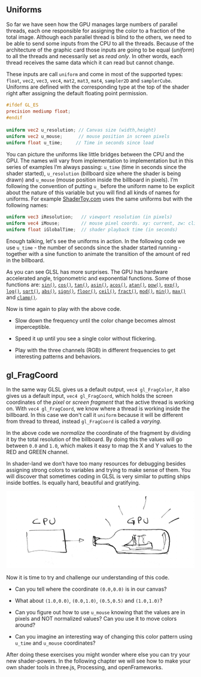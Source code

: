 ## Uniforms

So far we have seen how the GPU manages large numbers of parallel threads, each one responsible for assigning the color to a fraction of the total image. Although each parallel thread is blind to the others, we need to be able to send some inputs from the CPU to all the threads. Because of the architecture of the graphic card those inputs are going to be equal (*uniform*) to all the threads and necessarily set as *read only*. In other words, each thread receives the same data which it can read but cannot change. 

These inputs are call ```uniform``` and come in most of the supported types: ```float```, ```vec2```, ```vec3```, ```vec4```, ```mat2```, ```mat3```, ```mat4```, ```sampler2D``` and ```samplerCube```. Uniforms are defined with the corresponding type at the top of the shader right after assigning the default floating point permission.

```glsl
#ifdef GL_ES
precision mediump float;
#endif

uniform vec2 u_resolution; // Canvas size (width,height)
uniform vec2 u_mouse;      // mouse position in screen pixels
uniform float u_time;	  // Time in seconds since load 
```

You can picture the uniforms like little bridges between the CPU and the GPU. The names will vary from implementation to implementation but in this series of examples I’m always passing: ```u_time``` (time in seconds since the shader started), ```u_resolution``` (billboard size where the shader is being drawn) and ```u_mouse``` (mouse position inside the billboard in pixels). I’m following the convention of putting ```u_``` before the uniform name to be explicit about the nature of this variable but you will find all kinds of names for uniforms. For example [ShaderToy.com](https://www.shadertoy.com/) uses the same uniforms but with the following names:

```glsl
uniform vec3 iResolution;   // viewport resolution (in pixels)
uniform vec4 iMouse;        // mouse pixel coords. xy: current, zw: click
uniform float iGlobalTime;  // shader playback time (in seconds)
```

Enough talking, let's see the uniforms in action. In the following code we use ```u_time``` - the number of seconds since the shader started running - together with a sine function to animate the transition of the amount of red in the billboard.

<div class="codeAndCanvas" data="time.frag"></div>

As you can see GLSL has more surprises. The GPU has hardware accelerated angle, trigonometric and exponential functions. Some of those functions are: [```sin()```](http://www.shaderific.com/glsl-functions/#sine), [```cos()```](http://www.shaderific.com/glsl-functions/#cosine), [```tan()```](http://www.shaderific.com/glsl-functions/#tangent), [```asin()```](http://www.shaderific.com/glsl-functions/#arcsine), [```acos()```](http://www.shaderific.com/glsl-functions/#arccosine), [```atan()```](http://www.shaderific.com/glsl-functions/#arctangent), [```pow()```](http://www.shaderific.com/glsl-functions/#exponentiation), [```exp()```](http://www.shaderific.com/glsl-functions/#exponentiation), [```log()```](http://www.shaderific.com/glsl-functions/#naturallogarithm), [```sqrt()```](http://www.shaderific.com/glsl-functions/#squareroot), [```abs()```](http://www.shaderific.com/glsl-functions/#absolutevalue), [```sign()```](http://www.shaderific.com/glsl-functions/#sign), [```floor()```](http://www.shaderific.com/glsl-functions/#floor), [```ceil()```](http://www.shaderific.com/glsl-functions/#ceiling), [```fract()```](http://www.shaderific.com/glsl-functions/#fractionalpart), [```mod()```](http://www.shaderific.com/glsl-functions/#modulo), [```min()```](http://www.shaderific.com/glsl-functions/#minimum), [```max()```](http://www.shaderific.com/glsl-functions/#maximum) and [```clamp()```](http://www.shaderific.com/glsl-functions/#clamp).

Now is time again to play with the above code.

* Slow down the frequency until the color change becomes almost imperceptible.

* Speed it up until you see a single color without flickering.

* Play with the three channels (RGB) in different frequencies to get interesting patterns and behaviors.

## gl_FragCoord

In the same way GLSL gives us a default output, ```vec4 gl_FragColor```, it also gives us a default input, ```vec4 gl_FragCoord```, which holds the screen coordinates of the *pixel* or *screen fragment* that the active thread is working on. With ```vec4 gl_FragCoord```, we know where a thread is working inside the billboard. In this case we don't call it ```uniform``` because it will be different from thread to thread, instead ```gl_FragCoord``` is called a *varying*.

<div class="codeAndCanvas" data="space.frag"></div>

In the above code we *normalize* the coordinate of the fragment by dividing it by the total resolution of the billboard. By doing this the values will go between ```0.0``` and ```1.0```, which makes it easy to map the X and Y values to the RED and GREEN channel. 

In shader-land we don’t have too many resources for debugging besides assigning strong colors to variables and trying to make sense of them. You will discover that sometimes coding in GLSL is very similar to putting ships inside bottles. Is equally hard, beautiful and gratifying.

![](08.png)

Now it is time to try and challenge our understanding of this code.

* Can you tell where the coordinate ```(0.0,0.0)``` is in our canvas?

* What about ```(1.0,0.0)```, ```(0.0,1.0)```, ```(0.5,0.5)``` and ```(1.0,1.0)```?

* Can you figure out how to use ```u_mouse``` knowing that the values are in pixels and NOT normalized values? Can you use it to move colors around? 

* Can you imagine an interesting way of changing this color pattern using ```u_time``` and ```u_mouse``` coordinates?

After doing these exercises you might wonder where else you can try your new shader-powers. In the following chapter we will see  how to make your own shader tools in three.js, Processing, and openFrameworks.